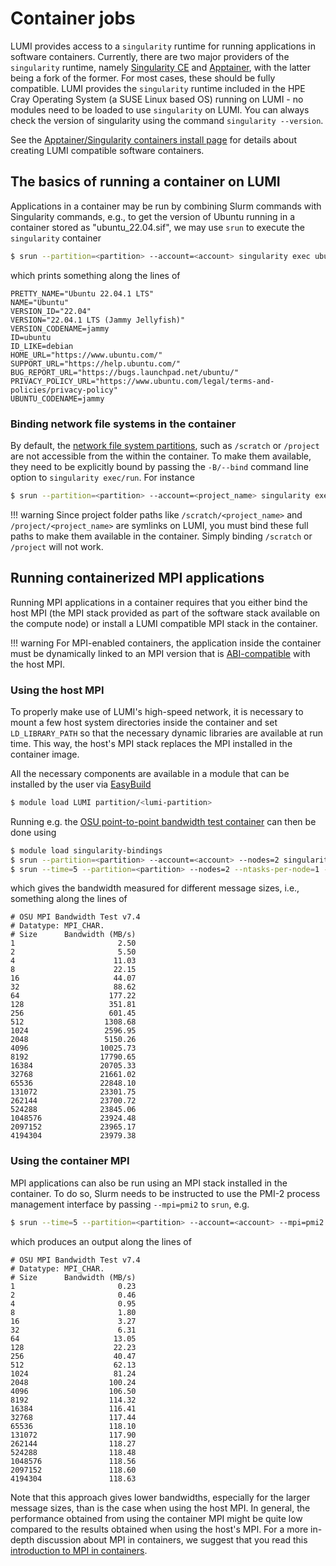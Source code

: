 [singularityce]: https://docs.sylabs.io/guides/latest/user-guide/
[apptainer]: http://apptainer.org/docs/user/main/index.html
[mpich-abi]: https://www.mpich.org/abi/
[permedcoe-mpi]: https://permedcoe.github.io/mpi-in-container
[easybuild-install]: ../../software/installing/easybuild.md
[containers-install]: ../../software/containers/singularity.md
[data-storage-options]: ../../storage/index.md

# Container jobs

LUMI provides access to a `singularity` runtime for running applications in
software containers. Currently, there are two major providers of the
`singularity` runtime, namely [Singularity CE][singularityce] and
[Apptainer][apptainer], with the latter being a fork of the former. For most
cases, these should be fully compatible. LUMI provides the `singularity` runtime
included in the HPE Cray Operating System (a SUSE Linux based OS) running on
LUMI - no modules need to be loaded to use `singularity` on LUMI. You can
always check the version of singularity using the command `singularity
--version`.

See the [Apptainer/Singularity containers install page][containers-install] for
details about creating LUMI compatible software containers.

## The basics of running a container on LUMI

Applications in a container may be run by combining Slurm commands with
Singularity commands, e.g., to get the version of Ubuntu running in a container
stored as "ubuntu_22.04.sif", we may use `srun` to execute the `singularity`
container

```bash
$ srun --partition=<partition> --account=<account> singularity exec ubuntu_21.04.sif cat /etc/os-release
```

which prints something along the lines of

```text
PRETTY_NAME="Ubuntu 22.04.1 LTS"
NAME="Ubuntu"
VERSION_ID="22.04"
VERSION="22.04.1 LTS (Jammy Jellyfish)"
VERSION_CODENAME=jammy
ID=ubuntu
ID_LIKE=debian
HOME_URL="https://www.ubuntu.com/"
SUPPORT_URL="https://help.ubuntu.com/"
BUG_REPORT_URL="https://bugs.launchpad.net/ubuntu/"
PRIVACY_POLICY_URL="https://www.ubuntu.com/legal/terms-and-policies/privacy-policy"
UBUNTU_CODENAME=jammy
```

### Binding network file systems in the container

By default, the [network file system partitions][data-storage-options], such as
`/scratch` or `/project` are not accessible from the within the container. To
make them available, they need to be explicitly bound by passing the
`-B/--bind` command line option to `singularity exec/run`. For instance

```bash
$ srun --partition=<partition> --account=<project_name> singularity exec -B /scratch/<project_name> ubuntu_21.04.sif ls /scratch/<account>
```

!!! warning
    Since project folder paths like `/scratch/<project_name>` and
    `/project/<project_name>` are symlinks on LUMI, you must bind these full
    paths to make them available in the container. Simply binding `/scratch` or
    `/project` will not work.

## Running containerized MPI applications

Running MPI applications in a container requires that you either bind the host
MPI (the MPI stack provided as part of the software stack available on the
compute node) or install a LUMI compatible MPI stack in the container.

!!! warning
    For MPI-enabled containers, the application inside the container must be
    dynamically linked to an MPI version that is [ABI-compatible][mpich-abi]
    with the host MPI.

### Using the host MPI

To properly make use of LUMI's high-speed network, it is necessary to
mount a few host system directories inside the container and set
`LD_LIBRARY_PATH` so that the necessary dynamic libraries are available at run
time. This way, the host's MPI stack replaces the MPI installed in the container image.

All the necessary components are available in a module that can be installed
by the user via [EasyBuild][easybuild-install]

```bash
$ module load LUMI partition/<lumi-partition>
```

Running e.g. the [OSU point-to-point bandwidth test
container](../../software/containers/singularity.md#building-containers-on-local-hardware)
can then be done using

```bash
$ module load singularity-bindings
$ srun --partition=<partition> --account=<account> --nodes=2 singularity run mpi_osu.sif
$ srun --time=5 --partition=<partition> --nodes=2 --ntasks-per-node=1 --account=<account> singularity run  ./mpi_osu3-4-3.sif
```

which gives the bandwidth measured for different message sizes, i.e., something
along the lines of

```text
# OSU MPI Bandwidth Test v7.4
# Datatype: MPI_CHAR.
# Size      Bandwidth (MB/s)
1                       2.50
2                       5.50
4                      11.03
8                      22.15
16                     44.07
32                     88.62
64                    177.22
128                   351.81
256                   601.45
512                  1308.68
1024                 2596.95
2048                 5150.26
4096                10025.73
8192                17790.65
16384               20705.33
32768               21661.02
65536               22848.10
131072              23301.75
262144              23700.72
524288              23845.06
1048576             23924.48
2097152             23965.17
4194304             23979.38
```

### Using the container MPI

MPI applications can also be run using an MPI stack installed in the container.
To do so, Slurm needs to be instructed to use the PMI-2 process management
interface by passing `--mpi=pmi2` to `srun`, e.g.

```bash
$ srun --time=5 --partition=<partition> --account=<account> --mpi=pmi2 --nodes=2 --ntasks-per-node=1 singularity run mpi_osu.sif
```

which produces an output along the lines of

```text
# OSU MPI Bandwidth Test v7.4
# Datatype: MPI_CHAR.
# Size      Bandwidth (MB/s)
1                       0.23
2                       0.46
4                       0.95
8                       1.80
16                      3.27
32                      6.31
64                     13.05
128                    22.23
256                    40.47
512                    62.13
1024                   81.24
2048                  100.24
4096                  106.50
8192                  114.32
16384                 116.41
32768                 117.44
65536                 118.10
131072                117.90
262144                118.27
524288                118.48
1048576               118.56
2097152               118.60
4194304               118.63
```

Note that this approach gives lower bandwidths, especially for the larger
message sizes, than is the case when using the host MPI. In general, the
performance obtained from using the container MPI might be quite low compared
to the results obtained when using the host's MPI. For a more in-depth
discussion about MPI in containers, we suggest that you read this
[introduction to MPI in containers][permedcoe-mpi].

